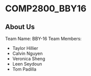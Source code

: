# COMP2800_BBY16

## About Us
Team Name: BBY-16
Team Members:
- Taylor Hillier
- Calvin Nguyen
- Veronica Sheng
- Leen Seydoun
- Tom Padilla